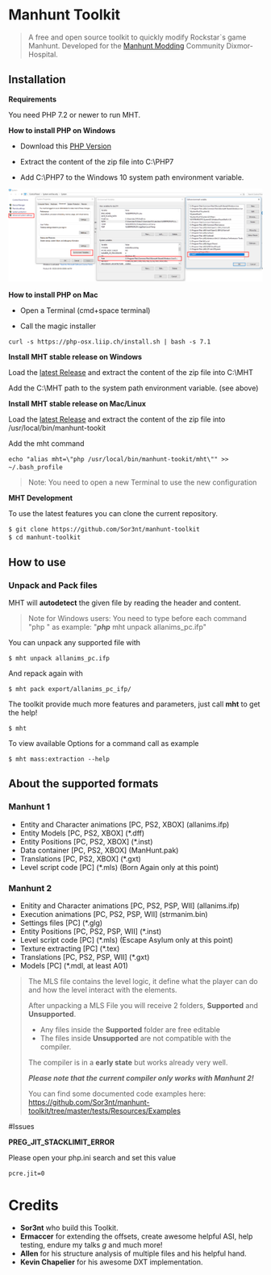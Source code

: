 # Manhunt Toolkit

> A free and open source toolkit to quickly modify Rockstar`s game Manhunt.
> Developed for the [Manhunt Modding](https://www.dixmor-hospital.com/) Community Dixmor-Hospital.
## Installation


**Requirements**

You need PHP 7.2 or newer to run MHT.

**How to install PHP on Windows**

* Download this [PHP Version](https://windows.php.net/downloads/releases/php-7.1.25-Win32-VC14-x64.zip)

* Extract the content of the zip file into C:\PHP7

* Add C:\PHP7 to the Windows 10 system path environment variable.

![no alt](https://github.com/Sor3nt/manhunt-toolkit/blob/master/php7-windows-path.png?raw=true)

**How to install PHP on Mac**

* Open a Terminal (cmd+space terminal)

* Call the magic installer
```
curl -s https://php-osx.liip.ch/install.sh | bash -s 7.1
```

**Install MHT stable release on Windows**

Load the [latest Release](https://github.com/Sor3nt/manhunt-toolkit/releases) and extract the content of the zip file into C:\MHT

Add the C:\MHT path to the system path environment variable. (see above)

**Install MHT stable release on Mac/Linux**

Load the [latest Release](https://github.com/Sor3nt/manhunt-toolkit/releases) and extract the content of the zip file into /usr/local/bin/manhunt-tookit

Add the mht command 

```
echo "alias mht=\"php /usr/local/bin/manhunt-tookit/mht\"" >> ~/.bash_profile
```
> Note: You need to open a new Terminal to use the new configuration


**MHT Development**

To use the latest features you can clone the current repository.

```
$ git clone https://github.com/Sor3nt/manhunt-toolkit
$ cd manhunt-toolkit
```


## How to use

### Unpack and Pack files

MHT will **autodetect** the given file by reading the header and content.

> Note for Windows users: You need to type before each command "php "
> as example: "***php*** mht unpack allanims_pc.ifp"

You can unpack any supported file with
```
$ mht unpack allanims_pc.ifp
```

And repack again with
```
$ mht pack export/allanims_pc_ifp/
```

The toolkit provide much more features and parameters, just call **mht** to get the help!
```
$ mht
```

To view available Options for a command call as example

```
$ mht mass:extraction --help
```

## About the supported formats

### Manhunt 1
* Entity and Character animations \[PC, PS2, XBOX\] (allanims.ifp)
* Entity Models \[PC, PS2, XBOX\] (*.dff)
* Entity Positions \[PC, PS2, XBOX\] (*.inst)
* Data container \[PC, PS2, XBOX\] (ManHunt.pak)
* Translations \[PC, PS2, XBOX\] (*.gxt)
* Level script code \[PC\] (*.mls) (Born Again only at this point)

### Manhunt 2
* Enitity and Character animations \[PC, PS2, PSP, WII\] (allanims.ifp)
* Execution animations \[PC, PS2, PSP, WII\] (strmanim.bin)
* Settings files \[PC\] (*.glg)
* Entity Positions \[PC, PS2, PSP, WII\] (*.inst)
* Level script code \[PC\] (*.mls) (Escape Asylum only at this point)
* Texture extracting \[PC\] (*.tex)
* Translations \[PC, PS2, PSP, WII\] (*.gxt)
* Models \[PC\] (*.mdl, at least A01)

 
 
> The MLS file contains the level logic, it define what the player can do and how the level interact with the elements.
>
> After unpacking a MLS File you will receive 2 folders, **Supported** and **Unsupported**.
> * Any files inside the **Supported** folder are free editable
> * The files inside **Unsupported** are not compatible with the compiler.
>
> The compiler is in a **early state** but works already very well.
>
> ***Please note that the current compiler only works with Manhunt 2!***
>
>You can find some documented code examples here: https://github.com/Sor3nt/manhunt-toolkit/tree/master/tests/Resources/Examples



#Issues


**PREG_JIT_STACKLIMIT_ERROR**

Please open your php.ini search and set this value
````
pcre.jit=0
````



# Credits
 
* **Sor3nt** who build this Toolkit.
* **Ermaccer** for extending the offsets, create awesome helpful ASI, help testing, endure my talks *g* and much more!
* **Allen** for his structure analysis of multiple files and his helpful hand.
* **Kevin Chapelier** for his awesome DXT implementation.


 
 
 